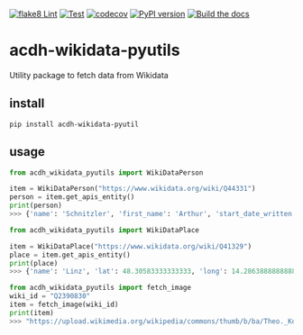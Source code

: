 [![flake8 Lint](https://github.com/acdh-oeaw/acdh-wikidata-pyutils/actions/workflows/lint.yml/badge.svg)](https://github.com/acdh-oeaw/acdh-wikidata-pyutils/actions/workflows/lint.yml)
[![Test](https://github.com/acdh-oeaw/acdh-wikidata-pyutils/actions/workflows/test.yml/badge.svg)](https://github.com/acdh-oeaw/acdh-wikidata-pyutils/actions/workflows/test.yml)
[![codecov](https://codecov.io/gh/acdh-oeaw/acdh-wikidata-pyutils/graph/badge.svg?token=5ZWMXlmFmr)](https://codecov.io/gh/acdh-oeaw/acdh-wikidata-pyutils)
[![PyPI version](https://badge.fury.io/py/acdh-wikidata-pyutils.svg)](https://badge.fury.io/py/acdh-wikidata-pyutils)
[![Build the docs](https://github.com/acdh-oeaw/acdh-wikidata-pyutils/actions/workflows/docs.yml/badge.svg)](https://acdh-oeaw.github.io/acdh-wikidata-pyutils/)

# acdh-wikidata-pyutils
Utility package to fetch data from Wikidata

## install

```shell
pip install acdh-wikidata-pyutil
```

## usage

```python
from acdh_wikidata_pyutils import WikiDataPerson

item = WikiDataPerson("https://www.wikidata.org/wiki/Q44331")
person = item.get_apis_entity()
print(person)
>>> {'name': 'Schnitzler', 'first_name': 'Arthur', 'start_date_written': '1862-05-15', 'end_date_written': '1931-10-21', 'gender': 'male'}
```

```python
from acdh_wikidata_pyutils import WikiDataPlace

item = WikiDataPlace("https://www.wikidata.org/wiki/Q41329")
place = item.get_apis_entity()
print(place)
>>> {'name': 'Linz', 'lat': 48.30583333333333, 'long': 14.286388888888888}
```


```python
from acdh_wikidata_pyutils import fetch_image 
wiki_id = "Q2390830"
item = fetch_image(wiki_id)
print(item)
>>> "https://upload.wikimedia.org/wikipedia/commons/thumb/b/ba/Theo._Komisarjevsky_LCCN2014715267.jpg/250px-Theo._Komisarjevsky_LCCN2014715267.jpg"
```